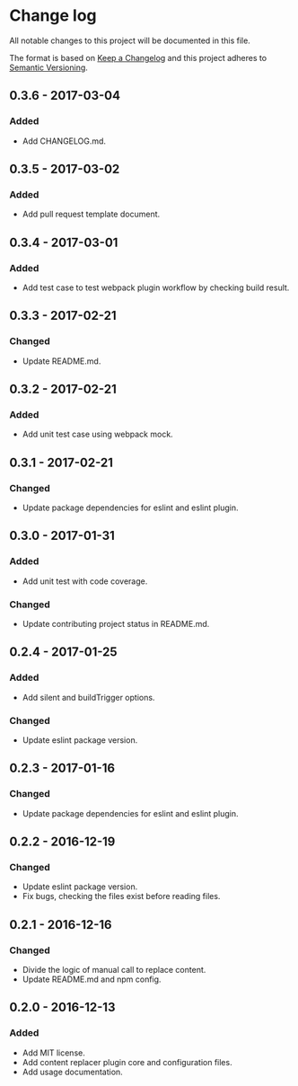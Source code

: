 # Change log
All notable changes to this project will be documented in this file.

The format is based on [Keep a Changelog](http://keepachangelog.com) and this project adheres to [Semantic Versioning](http://semver.org).

## 0.3.6 - 2017-03-04
### Added
- Add CHANGELOG.md.

## 0.3.5 - 2017-03-02
### Added
- Add pull request template document. 

## 0.3.4 - 2017-03-01
### Added
- Add test case to test webpack plugin workflow by checking build result.

## 0.3.3 - 2017-02-21
### Changed
- Update README.md.

## 0.3.2 - 2017-02-21
### Added
- Add unit test case using webpack mock.

## 0.3.1 - 2017-02-21
### Changed
- Update package dependencies for eslint and eslint plugin.

## 0.3.0 - 2017-01-31
### Added
- Add unit test with code coverage.

### Changed
- Update contributing project status in README.md.

## 0.2.4 - 2017-01-25
### Added
- Add silent and buildTrigger options.

### Changed
- Update eslint package version.

## 0.2.3 - 2017-01-16
### Changed
- Update package dependencies for eslint and eslint plugin.

## 0.2.2 - 2016-12-19
### Changed
- Update eslint package version.
- Fix bugs, checking the files exist before reading files.

## 0.2.1 - 2016-12-16
### Changed
- Divide the logic of manual call to replace content.
- Update README.md and npm config.


## 0.2.0 - 2016-12-13
### Added
- Add MIT license.
- Add content replacer plugin core and configuration files.
- Add usage documentation.

